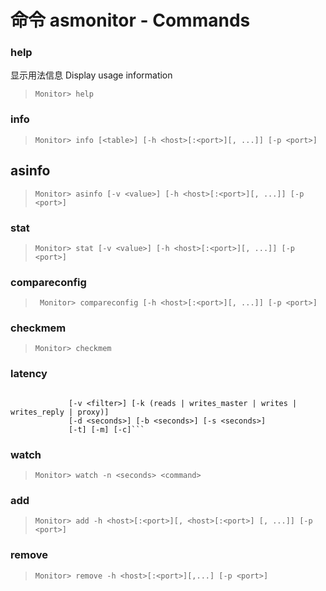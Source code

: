 # 命令 asmonitor - Commands


### help



显示用法信息 Display usage information

>```Monitor> help```


### info

>```Monitor> info [<table>] [-h <host>[:<port>][, ...]] [-p <port>]```


## asinfo

>```Monitor> asinfo [-v <value>] [-h <host>[:<port>][, ...]] [-p <port>]```


### stat

>```Monitor> stat [-v <value>] [-h <host>[:<port>][, ...]] [-p <port>]```


### compareconfig

>``` Monitor> compareconfig [-h <host>[:<port>][, ...]] [-p <port>]```

### checkmem

>```Monitor> checkmem```

### latency

> ```Monitor> latency [-h <host>[:<port>][, ...]] [-p <port>]
                 [-v <filter>] [-k (reads | writes_master | writes | writes_reply | proxy)]
                 [-d <seconds>] [-b <seconds>] [-s <seconds>]
                 [-t] [-m] [-c]```

### watch

>```Monitor> watch -n <seconds> <command>```

### add

>```Monitor> add -h <host>[:<port>][, <host>[:<port>] [, ...]] [-p <port>]```

### remove

>```Monitor> remove -h <host>[:<port>][,...] [-p <port>]```